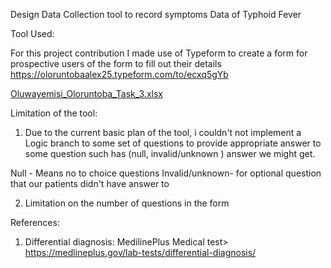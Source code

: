 Design Data Collection tool to record symptoms Data of Typhoid Fever

Tool Used: 

For this project contribution I made use of Typeform to create a form for prospective users of the form to fill out their details
https://oloruntobaalex25.typeform.com/to/ecxq5gYb

[Oluwayemisi_Oloruntoba_Task_3.xlsx](https://github.com/yemisi25/Mboalab-Outreachy_December-to-March-2022-internship-round/files/7449512/Oluwayemisi_Oloruntoba_Task_3.xlsx)

Limitation of the tool:

1. Due to the current basic plan of the tool, i couldn't not implement a Logic branch to some set of questions
to provide appropriate answer to some question such has (null, invalid/unknown ) answer we might get.

Null - Means no to choice questions
Invalid/unknown-  for optional question that our patients didn't have answer to 

2. Limitation on the number of questions in the form

References:
1. Differential diagnosis: MedilinePlus Medical test>  https://medlineplus.gov/lab-tests/differential-diagnosis/

